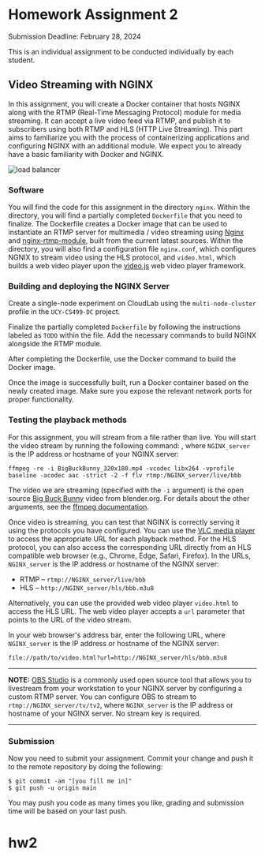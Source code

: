 # Homework Assignment 2

Submission Deadline: February 28, 2024

This is an individual assignment to be conducted individually by each student.

## Video Streaming with NGINX 

In this assignment, you will create a Docker container that hosts NGINX along with the RTMP (Real-Time Messaging Protocol) module for media streaming. 
It can accept a live video feed via RTMP, and publish it to subscribers using both RTMP and HLS (HTTP Live Streaming).
This part aims to familiarize you with the process of containerizing applications and configuring NGINX with an additional module.
We expect you to already have a basic familiarity with Docker and NGINX. 

![load balancer](figures/nginx-rtmp.jpg)

### Software 

You will find the code for this assignment in the directory `nginx`. 
Within the directory, you will find a partially completed `Dockerfile` that you need to finalize.
The Dockerfile creates a Docker image that can be used to instantiate an RTMP server for multimedia / video streaming using [Nginx](http://nginx.org/en/) and [nginx-rtmp-module](https://github.com/arut/nginx-rtmp-module), built from the current latest sources.
Within the directory, you will also find a configuration file `nginx.conf`, which configures NGNIX to stream video using the HLS protocol, and `video.html`, which builds a web video player upon the [video.js](https://videojs.com/) web video player framework.

### Building and deploying the NGINX Server

Create a single-node experiment on CloudLab using the `multi-node-cluster` profile in the `UCY-CS499-DC` project.

Finalize the partially completed `Dockerfile` by following the instructions labeled as `TODO` within the file. Add the necessary commands to build NGINX alongside the RTMP module.

After completing the Dockerfile, use the Docker command to build the Docker image.

Once the image is successfully built, run a Docker container based on the newly created image. Make sure you expose the relevant network ports for proper functionality.

### Testing the playback methods

For this assignment, you will stream from a file rather than live. You will start the video stream by running the following command:
, where `NGINX_server` is the IP address or hostname of your NGINX server:

```
ffmpeg -re -i BigBuckBunny_320x180.mp4 -vcodec libx264 -vprofile baseline -acodec aac -strict -2 -f flv rtmp:/NGINX_server/live/bbb
```

The video we are streaming (specified with the `-i` argument) is the open source [Big Buck Bunny](https://download.blender.org/peach/bigbuckbunny_movies/) video from blender.org. For details about the other arguments, see the [ffmpeg documentation](https://ffmpeg.org/ffmpeg.html).

Once video is streaming, you can test that NGINX is correctly serving it using the protocols you have configured. You can use the [VLC media player](https://www.videolan.org/vlc/) to access the appropriate URL for each playback method. For the HLS protocol, you can also access the corresponding URL directly from an HLS compatible web browser (e.g., Chrome, Edge, Safari, Firefox). In the URLs, `NGINX_server` is the IP address or hostname of the NGINX server:

- RTMP – `rtmp://NGINX_server/live/bbb`
- HLS – `http://NGINX_server/hls/bbb.m3u8`

Alternatively, you can use the provided web video player `video.html` to access the HLS URL. 
The web video player accepts a `url` parameter that points to the URL of the video stream. 

In your web browser's address bar, enter the following URL, where `NGINX_server` is the IP address or hostname of the NGINX server:

```
file://path/to/video.html?url=http://NGINX_server/hls/bbb.m3u8
```

---
**NOTE:** [OBS Studio](https://obsproject.com/) is a commonly used open source tool that allows you to livestream from your workstation to your NGINX server by configuring a custom RTMP server. You can configure OBS to stream to `rtmp://NGINX_server/tv/tv2`, where `NGINX_server` is the IP address or hostname of your NGINX server. No stream key is required.

---

### Submission

Now you need to submit your assignment. Commit your change and push it to the remote repository by doing the following:

```
$ git commit -am "[you fill me in]"
$ git push -u origin main
```

You may push you code as many times you like, grading and submission time will be based on your last push.
# hw2
